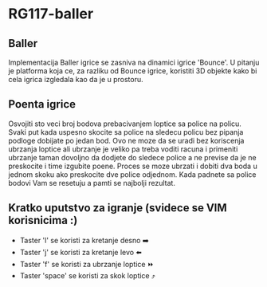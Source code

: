 # RG117-baller
## Baller

Implementacija Baller igrice se zasniva na dinamici igrice 'Bounce'. U pitanju je platforma koja ce, za razliku od Bounce igrice, 
koristiti 3D objekte kako bi cela igrica izgledala kao da je u prostoru. 

## Poenta igrice

Osvojiti sto veci broj bodova prebacivanjem loptice sa police na policu. Svaki put kada uspesno skocite sa police na sledecu policu bez pipanja
podloge dobijate po jedan bod. Ovo ne moze da se uradi bez koriscenja ubrzanja loptice ali ubrzanje je veliko pa treba voditi racuna i
primeniti ubrzanje taman dovoljno da dodjete do sledece police a ne previse da je ne preskocite i time izgubite poene.
Proces se moze ubrzati i dobiti dva boda u jednom skoku ako preskocite dve police odjednom. Kada padnete sa police bodovi Vam se resetuju a pamti se najbolji rezultat.

## Kratko uputstvo za igranje (svidece se VIM korisnicima :)

- Taster 'l' se koristi za kretanje desno :arrow_right:
- Taster 'j' se koristi za kretanje levo :arrow_left:
- Taster 'f' se koristi za ubrzanje loptice :fast_forward:
- Taster 'space' se koristi za skok loptice :arrow_heading_up:
